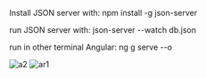 Install JSON server with: npm install -g json-server<br>

run JSON server with:     json-server --watch db.json<br>

run in other terminal Angular: ng g serve --o<br>



![a2](https://user-images.githubusercontent.com/103614244/207033094-791f82b1-5f77-4573-a44f-f23bf418936c.png)
![ar1](https://user-images.githubusercontent.com/103614244/207033097-a7df3c23-e6d0-4888-9399-d06ac87cb9f4.png)
